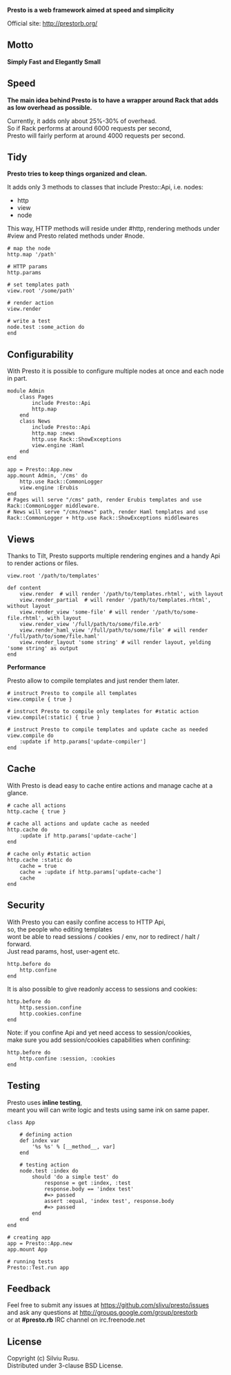 **Presto is a web framework aimed at speed and simplicity**

Official site: http://prestorb.org/

Motto
---

**Simply Fast and Elegantly Small**

Speed
---

**The main idea behind Presto is to have a wrapper around Rack that adds as low overhead as possible.**

Currently, it adds only about 25%-30% of overhead.  
So if Rack performs at around 6000 requests per second,  
Presto will fairly perform at around 4000 requests per second.

Tidy
---

**Presto tries to keep things organized and clean.**

It adds only 3 methods to classes that include Presto::Api, i.e. nodes:

*   http
*   view
*   node

This way, HTTP methods will reside under #http, rendering methods under #view
and Presto related methods under #node.

    # map the node
    http.map '/path'

    # HTTP params
    http.params

    # set templates path
    view.root '/some/path'

    # render action
    view.render

    # write a test
    node.test :some_action do
    end

Configurability
---

With Presto it is possible to configure multiple nodes at once and each node in part.

    module Admin
        class Pages
            include Presto::Api
            http.map
        end
        class News
            include Presto::Api
            http.map :news
            http.use Rack::ShowExceptions
            view.engine :Haml
        end
    end

    app = Presto::App.new
    app.mount Admin, '/cms' do
        http.use Rack::CommonLogger
        view.engine :Erubis
    end
    # Pages will serve "/cms" path, render Erubis templates and use Rack::CommonLogger middleware.
    # News will serve "/cms/news" path, render Haml templates and use Rack::CommonLogger + http.use Rack::ShowExceptions middlewares

Views
---

Thanks to Tilt, Presto supports multiple rendering engines and a handy Api to render actions or files.

    view.root '/path/to/templates'

    def content
        view.render  # will render '/path/to/templates.rhtml', with layout
        view.render_partial  # will render '/path/to/templates.rhtml', without layout
        view.render_view 'some-file' # will render '/path/to/some-file.rhtml', with layout
        view.render_view '/full/path/to/some/file.erb'
        view.render_haml_view '/full/path/to/some/file' # will render '/full/path/to/some/file.haml'
        view.render_layout 'some string' # will render layout, yelding 'some string' as output
    end

**Performance**

Presto allow to compile templates and just render them later.

    # instruct Presto to compile all templates
    view.compile { true }

    # instruct Presto to compile only templates for #static action
    view.compile(:static) { true }
    
    # instruct Presto to compile templates and update cache as needed
    view.compile do
        :update if http.params['update-compiler']
    end

Cache
---

With Presto is dead easy to cache entire actions and manage cache at a glance.

    # cache all actions
    http.cache { true }

    # cache all actions and update cache as needed
    http.cache do
        :update if http.params['update-cache']
    end

    # cache only #static action
    http.cache :static do
        cache = true
        cache = :update if http.params['update-cache']
        cache
    end

Security
---

With Presto you can easily confine access to HTTP Api,  
so, the people who editing templates  
wont be able to read sessions / cookies / env, nor to redirect / halt / forward.  
Just read params, host, user-agent etc.

    http.before do
        http.confine
    end

It is also possible to give readonly access to sessions and cookies:

    http.before do
        http.session.confine
        http.cookies.confine
    end

Note: if you confine Api and yet need access to session/cookies,  
make sure you add session/cookies capabilities when confining:

    http.before do
        http.confine :session, :cookies
    end


Testing
---

Presto uses **inline testing**,  
meant you will can write logic and tests using same ink on same paper.

    class App

        # defining action
        def index var
            '%s %s' % [__method__, var]
        end

        # testing action
        node.test :index do
            should 'do a simple test' do
                response = get :index, :test
                response.body == 'index test'
                #=> passed
                assert :equal, 'index test', response.body
                #=> passed
            end
        end
    end

    # creating app
    app = Presto::App.new
    app.mount App

    # running tests
    Presto::Test.run app


Feedback
---

Feel free to submit any issues at https://github.com/slivu/presto/issues  
and ask any questions at http://groups.google.com/group/prestorb  
or at **#presto.rb** IRC channel on irc.freenode.net

License
---

Copyright (c) Silviu Rusu.  
Distributed under 3-clause BSD License.
